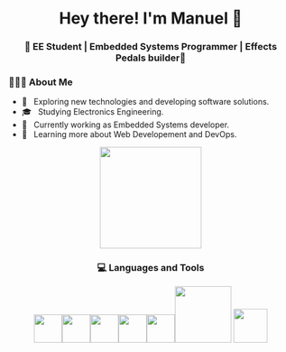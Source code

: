<h1 align="center">Hey there! I'm Manuel 👋 </h1>
<h3 align="center">🚀 EE Student | Embedded Systems Programmer | Effects Pedals builder🚀</h3>
  <h3> 👨🏻‍💻 About Me </h3>

  - 🤔 &nbsp; Exploring new technologies and developing software solutions.
  - 🎓 &nbsp; Studying Electronics Engineering.
  - 💼 &nbsp; Currently working as Embedded Systems developer.
  - 🌱 &nbsp; Learning more about Web Developement and DevOps.
</div> 
</div>

<div align="center" dir="auto">
<img height="180em" src="https://camo.githubusercontent.com/e72adad4c72f09ace57898c4ed752f4891cbb8bb5ea1694dda489b8f4f9d48ee/68747470733a2f2f6769746875622d726561646d652d73746174732e76657263656c2e6170702f6170692f746f702d6c616e67732f3f757365726e616d653d46506f6c696368266c61796f75743d636f6d70616374266c616e67735f636f756e743d37267468656d653d64726163756c61" data-canonical-src="https://github-readme-stats.vercel.app/api/top-langs/?username=manureichel&amp;layout=compact&amp;langs_count=7&amp;theme=dracula" style="max-width: 100%;">
  
<div>
  <h3> 💻 Languages and Tools </h3>
  <p>
   <img src="https://media.giphy.com/media/3rCcV6sC1o2GY/giphy.gif" width="50"><img src="https://i.giphy.com/media/LMt9638dO8dftAjtco/200.webp"   width="50"><img src="https://i.giphy.com/media/eNAsjO55tPbgaor7ma/200w.webp" width="50"><img src="https://i.giphy.com/media/IdyAQJVN2kVPNUrojM/200.webp" width="50"><img src="https://media3.giphy.com/media/kdFc8fubgS31b8DsVu/giphy.webp" width="50"><img src="https://media.giphy.com/media/kH1DBkPNyZPOk0BxrM/giphy.gif" width="100">
<img src="https://camo.githubusercontent.com/06dfa808d68cd9b4def8b67d6276d3107211f002b4eb6641442b01eaf0797036/68747470733a2f2f6769742e696e6672612d6c61622e78797a2f75706c6f6164732f2d2f73797374656d2f70726f6a6563742f6176617461722f34362f646f636b65722d6769662d342e6769663f77696474683d3634" width="60">
  <p>
</div> 
  
  </div>
  
